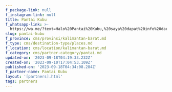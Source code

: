 ```yaml
---
f_package-link: null
f_instagram-link: null
title: Pantai Kubu
f_whatsapp-link: >-
  https://wa.me/?text=Halo%20Pantai%20Kubu,%20saya%20dapat%20info%20dari%20@loocale.id%20dan%20punya%20pertanyaan
slug: pantai-kubu
f_province: cms/provinsi/kalimantan-barat.md
f_type: cms/destination-type/places.md
f_location: cms/location/kalimantan-barat.md
f_category: cms/partner-category/pantai.md
updated-on: '2023-09-18T04:19:33.232Z'
created-on: '2023-09-10T17:04:53.109Z'
published-on: '2023-09-18T04:34:08.284Z'
f_partner-name: Pantai Kubu
layout: '[partners].html'
tags: partners
---
```



